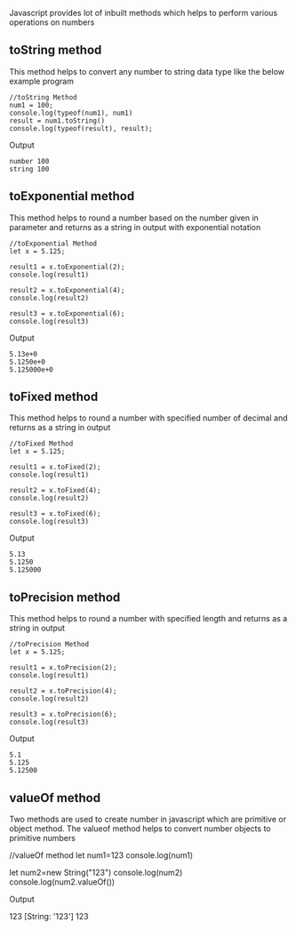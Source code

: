 Javascript provides lot of inbuilt methods which helps to perform various operations on numbers

## **toString method**
This method helps to convert any number to string data type like the below example program

    //toString Method
    num1 = 100;
    console.log(typeof(num1), num1)
    result = num1.toString()
    console.log(typeof(result), result);

 Output

    number 100
    string 100

## **toExponential method**
This method helps to round a number based on the number given in parameter and returns as a string in output with exponential notation

    //toExponential Method
    let x = 5.125;

    result1 = x.toExponential(2);
    console.log(result1)

    result2 = x.toExponential(4);
    console.log(result2)

    result3 = x.toExponential(6);
    console.log(result3)

 Output

    5.13e+0
    5.1250e+0
    5.125000e+0

## **toFixed method**
This method helps to round a number with specified number of decimal and returns as a string in output

    //toFixed Method
    let x = 5.125;

    result1 = x.toFixed(2);
    console.log(result1)

    result2 = x.toFixed(4);
    console.log(result2)

    result3 = x.toFixed(6);
    console.log(result3)

 Output

    5.13
    5.1250
    5.125000

## **toPrecision method**
This method helps to round a number with specified length and returns as a string in output

    //toPrecision Method
    let x = 5.125;

    result1 = x.toPrecision(2);
    console.log(result1)

    result2 = x.toPrecision(4);
    console.log(result2)

    result3 = x.toPrecision(6);
    console.log(result3)

 Output

    5.1
    5.125
    5.12500

## **valueOf method**
Two methods are used to create number in javascript which are primitive or object method. The valueof method helps to convert number objects to primitive numbers

   //valueOf method
   let num1=123
   console.log(num1)

   let num2=new String("123")
   console.log(num2)
   console.log(num2.valueOf())

 Output

   123
   [String: '123']
   123